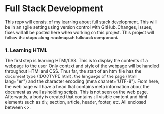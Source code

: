 # Full Stack Development
This repo will consist of my learning about full stack development. This will be in an agile setting using version control with GitHub. Changes, issues, fixes will all be posted here when working on this project.
This project will follow the steps along roadmap.sh fullstack component. 

### 1. Learning HTML
The first step is learning HTMl/CSS. This is to display the contents of a webpage to the user. Only context and style of the webpage will be handled throughout HTMl and CSS. Thus far, the
start of an html file has the document type (!DOCTYPE html), the language of the page (html lang="en") and the character encoding (meta charset="UTF-8"). From here, the web page
will have a head that contains meta information about the document as well as holding scripts. This is not seen on the web page. Afterwards, a body is created that contains all visible content and html elements such as div, 
section, article, header, footer, etc. All enclosed between <>.
